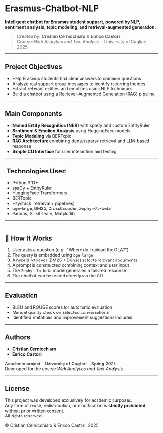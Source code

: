 # Erasmus-Chatbot-NLP

**Intelligent chatbot for Erasmus student support, powered by NLP, sentiment analysis, topic modeling, and retrieval-augmented generation.**

> Created by: **Cristian Cernicchiaro** & **Enrico Castori**  
> Course: *Web Analytics and Text Analysis* – University of Cagliari, 2025

---

##  Project Objectives

- Help Erasmus students find clear answers to common questions
- Analyze real support group messages to identify recurring themes
- Extract relevant entities and emotions using NLP techniques
- Build a chatbot using a Retrieval-Augmented Generation (RAG) pipeline

---

##  Main Components

- **Named Entity Recognition (NER)** with spaCy and custom EntityRuler
- **Sentiment & Emotion Analysis** using HuggingFace models
- **Topic Modeling** via BERTopic
- **RAG Architecture** combining dense/sparse retrieval and LLM-based response
- **Simple CLI Interface** for user interaction and testing

---

## ️ Technologies Used

- Python 3.10+
- spaCy + EntityRuler
- HuggingFace Transformers
- BERTopic
- Haystack (retrieval + pipelines)
- bge-large, BM25, CrossEncoder, Zephyr-7b-beta
- Pandas, Scikit-learn, Matplotlib

---


---

## 💬 How It Works

1. User asks a question (e.g., "Where do I upload the OLA?")
2. The query is embedded using `bge-large`
3. A hybrid retriever (BM25 + Dense) selects relevant documents
4. A prompt is constructed combining context and user input
5. The `Zephyr-7b-beta` model generates a tailored response
6. The chatbot can be tested directly via the CLI

---

##  Evaluation

- BLEU and ROUGE scores for automatic evaluation
- Manual quality check on selected conversations
- Identified limitations and improvement suggestions included

---

##  Authors

- **Cristian Cernicchiaro**
- **Enrico Castori**

Academic project – University of Cagliari – Spring 2025  
Developed for the course *Web Analytics and Text Analysis*

---

##  License

This project was developed exclusively for academic purposes.  
Any form of reuse, redistribution, or modification is **strictly prohibited** without prior written consent.  
All rights reserved.  

© Cristian Cernicchiaro & Enrico Castori, 2025
